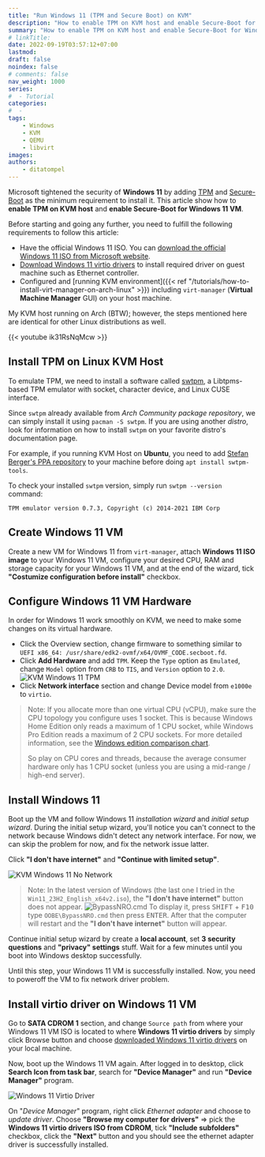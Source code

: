 ```yaml
---
title: "Run Windows 11 (TPM and Secure Boot) on KVM"
description: "How to enable TPM on KVM host and enable Secure-Boot for Windows 11 VM."
summary: "How to enable TPM on KVM host and enable Secure-Boot for Windows 11 VM."
# linkTitle:
date: 2022-09-19T03:57:12+07:00
lastmod:
draft: false
noindex: false
# comments: false
nav_weight: 1000
series:
#  - Tutorial
categories:
#  -
tags:
    - Windows
    - KVM
    - QEMU
    - libvirt
images:
authors:
    - ditatompel
---
```


Microsoft tightened the security of **Windows 11** by adding [TPM][win_tpm]
and [Secure-Boot][win_secure_boot] as the minimum requirement to install it.
This article show how to **enable TPM on KVM host** and
**enable Secure-Boot for Windows 11 VM**.

Before starting and going any further, you need to fulfill the following
requirements to follow this article:

-   Have the official Windows 11 ISO. You can
    [download the official Windows 11 ISO from Microsoft website][win11_dl].
-   [Download Windows 11 virtio drivers][virtio_win_iso] to install required
    driver on guest machine such as Ethernet controller.
-   Configured and
    [running KVM environment]({{< ref "/tutorials/how-to-install-virt-manager-on-arch-linux" >}})
    including `virt-manager` (**Virtual Machine Manager** GUI) on your host
    machine.

My KVM host running on Arch (BTW); however, the steps mentioned here are
identical for other Linux distributions as well.

{{< youtube ik31RsNqMcw >}}

## Install TPM on Linux KVM Host

To emulate TPM, we need to install a software called [swtpm][swtpm_gh],
a Libtpms-based TPM emulator with socket, character device, and Linux CUSE
interface.

Since `swtpm` already available from _Arch Community package repository_, we
can simply install it using `pacman -S swtpm`. If you are using another
_distro_, look for information on how to install `swtpm` on your favorite
distro's documentation page.

For example, if you running KVM Host on **Ubuntu**, you need to add
[Stefan Berger's PPA repository][swtpm_ppa] to your machine before doing
`apt install swtpm-tools`.

To check your installed `swtpm` version, simply run `swtpm --version` command:

```plain
TPM emulator version 0.7.3, Copyright (c) 2014-2021 IBM Corp
```

## Create Windows 11 VM

Create a new VM for Windows 11 from `virt-manager`, attach
**Windows 11 ISO image** to your Windows 11 VM, configure your desired CPU,
RAM and storage capacity for your Windows 11 VM, and at the end of the wizard,
tick **"Costumize configuration before install"** checkbox.

## Configure Windows 11 VM Hardware

In order for Windows 11 work smoothly on KVM, we need to make some changes on
its virtual hardware.

-   Click the Overview section, change firmware to something similar to
    `UEFI x86_64: /usr/share/edk2-ovmf/x64/OVMF_CODE.secboot.fd`.
-   Click **Add Hardware** and add `TPM`. Keep the `Type` option as `Emulated`,
    change `Model` option from `CRB` to `TIS`, and `Version` option to `2.0`.  
    ![KVM Windows 11 TPM](kvm-win11-01-tpm.jpg#center)
-   Click **Network interface** section and change Device model from
    `e1000e` to `virtio`.

> Note: If you allocate more than one virtual CPU (vCPU), make sure the CPU
> topology you configure uses 1 socket. This is because Windows Home Edition
> only reads a maximum of 1 CPU socket, while Windows Pro Edition reads
> a maximum of 2 CPU sockets. For more detailed information, see the
> [Windows edition comparison chart][win_edition_comp_wiki].
>
> So play on CPU cores and threads, because the average consumer hardware only
> has 1 CPU socket (unless you are using a mid-range / high-end server).

## Install Windows 11

Boot up the VM and follow Windows 11 _installation wizard_ and
_initial setup wizard_. During the initial setup wizard, you'll notice you
can't connect to the network because Windows didn't detect any network
interface. For now, we can skip the problem for now, and fix the network
issue latter.

Click **"I don't have internet"** and **"Continue with limited setup"**.

![KVM Windows 11 No Network](kvm-win11-02-no-network-iface.png#center)

> Note: In the latest version of Windows (the last one I tried in the
> `Win11_23H2_English_x64v2.iso`), the **"I don't have internet"** button does
> not appear.
> ![BypassNRO.cmd](kvm-win11-oobe-bypassnro.jpg#center "BypassNRO.cmd")
> To display it, press <kbd>SHIFT</kbd> + <kbd>F10</kbd> type
> `OOBE\BypassNRO.cmd` then press <kbd>ENTER</kbd>. After that the computer
> will restart and the **"I don't have internet"** button will appear.

Continue initial setup wizard by create a **local account**, set
**3 security questions** and **"privacy" settings** stuff. Wait for a few
minutes until you boot into Windows desktop successfully.

Until this step, your Windows 11 VM is successfully installed. Now, you need
to poweroff the VM to fix network driver problem.

## Install virtio driver on Windows 11 VM

Go to **SATA CDROM 1** section, and change `Source path` from where your
Windows 11 VM ISO is located to where **Windows 11 virtio drivers** by simply
click Browse button and choose
[downloaded Windows 11 virtio drivers][virtio_win_iso] on your local machine.

Now, boot up the Windows 11 VM again. After logged in to desktop, click
**Search Icon from task bar**, search for **"Device Manager"** and run
**"Device Manager"** program.

![Windows 11 Virtio Driver](kvm-win11-03-virtio-driver.jpg#center)

On "_Device Manager_" program, right click _Ethernet adapter_ and choose to
_update driver_. Choose **"Browse my computer for drivers"** => pick the
**Windows 11 virtio drivers ISO from CDROM**, tick **"Include subfolders"**
checkbox, click the **"Next"** button and you should see the ethernet adapter
driver is successfully installed.

[win_tpm]: https://support.microsoft.com/en-us/topic/what-is-tpm-705f241d-025d-4470-80c5-4feeb24fa1ee "What is TPM?"
[win_secure_boot]: https://support.microsoft.com/en-us/windows/windows-11-and-secure-boot-a8ff1202-c0d9-42f5-940f-843abef64fad "Windows 11 and Secure Boot"
[win11_dl]: https://www.microsoft.com/en-gb/software-download/windows11 "Download Windows 11"
[virtio_win_iso]: https://fedorapeople.org/groups/virt/virtio-win/direct-downloads/stable-virtio/virtio-win.iso "Windows 11 virtio drivers"
[swtpm_gh]: https://github.com/stefanberger/swtpm "swtpm GitHub repository"
[swtpm_ppa]: https://launchpad.net/~stefanberger/+archive/ubuntu/swtpm "swtpm PPA repository"
[win_edition_comp_wiki]: https://en.wikipedia.org/wiki/Windows_10_editions#Comparison_chart "Windows Edition Comparison chart"
